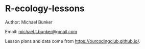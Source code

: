 # R-ecology-lessons

Author: Michael Bunker

Email:  michael.t.bunker@gmail.com

Lesson plans and data come from https://ourcodingclub.github.io/.
